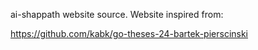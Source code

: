 ai-shappath website source. Website inspired from: 


https://github.com/kabk/go-theses-24-bartek-pierscinski

